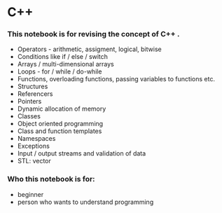 # C++

### This notebook is for revising the concept of C++ .

- Operators - arithmetic, assigment, logical, bitwise
- Conditions like if / else / switch
- Arrays / multi-dimensional arrays
- Loops - for / while / do-while
- Functions, overloading functions, passing variables to functions etc.
- Structures
- Referencers
- Pointers
- Dynamic allocation of memory
- Classes
- Object oriented programming
- Class and function templates
- Namespaces
- Exceptions
- Input / output streams and validation of data
- STL: vector


### Who this notebook is for:
- beginner
- person who wants to understand programming
